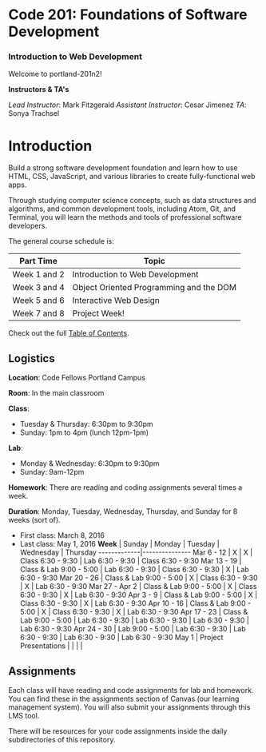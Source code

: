 # Code 201: Foundations of Software Development
### Introduction to Web Development
Welcome to portland-201n2!

**Instructors & TA's**

*Lead Instructor*: Mark Fitzgerald
*Assistant Instructor*: Cesar Jimenez
*TA*: Sonya Trachsel

# Introduction
Build a strong software development foundation and learn how to use HTML, CSS, JavaScript, and various libraries to create fully-functional web apps.

Through studying computer science concepts, such as data structures and algorithms, and common development tools, including Atom, Git, and Terminal, you will learn the methods and tools of professional software developers.

The general course schedule is:

**Part Time**    | Topic
-------------|---------------
Week 1 and 2 | Introduction to Web Development
Week 3 and 4 | Object Oriented Programming and the DOM
Week 5 and 6 | Interactive Web Design
Week 7 and 8 | Project Week!

Check out the full [Table of Contents](SUMMARY.md).

## Logistics
**Location**: Code Fellows Portland Campus

**Room**: In the main classroom

**Class**:
* Tuesday & Thursday: 6:30pm to 9:30pm
* Sunday: 1pm to 4pm (lunch 12pm-1pm)

**Lab**:
* Monday & Wednesday: 6:30pm to 9:30pm
* Sunday: 9am-12pm

**Homework**: There are reading and coding assignments several times a week.

**Duration**: Monday, Tuesday, Wednesday, Thursday, and Sunday for 8 weeks (sort of).
* First class: March 8, 2016
* Last class: May 1, 2016
**Week**    | Sunday | Monday | Tuesday | Wednesday | Thursday
-------------|---------------
Mar 6 - 12 | X | X | Class 6:30 - 9:30 | Lab 6:30 - 9:30 | Class 6:30 - 9:30
Mar 13 - 19 | Class & Lab 9:00 - 5:00 | Lab 6:30 - 9:30 | Class 6:30 - 9:30 | X | Lab 6:30 - 9:30
Mar 20 - 26 | Class & Lab 9:00 - 5:00 | X | Class 6:30 - 9:30 | X | Lab 6:30 - 9:30
Mar 27 - Apr 2 | Class & Lab 9:00 - 5:00 | X | Class 6:30 - 9:30 | X | Lab 6:30 - 9:30
Apr 3 - 9 | Class & Lab 9:00 - 5:00 | X | Class 6:30 - 9:30 | X | Lab 6:30 - 9:30
Apr 10 - 16 | Class & Lab 9:00 - 5:00 | X | Class 6:30 - 9:30 | X | Lab 6:30 - 9:30
Apr 17 - 23 | Class & Lab 9:00 - 5:00 | Lab 6:30 - 9:30 | Lab 6:30 - 9:30 | Lab 6:30 - 9:30 | Lab 6:30 - 9:30
Apr 24 - 30 | Lab 9:00 - 5:00 | Lab 6:30 - 9:30 | Lab 6:30 - 9:30 | Lab 6:30 - 9:30 | Lab 6:30 - 9:30
May 1 | Project Presentations |  |  |  | 

## Assignments

Each class will have reading and code assignments for lab and homework. You can find these in the assignments section of Canvas (our learning management system). You will also submit your assignments through this LMS tool.

There will be resources for your code assignments inside the daily subdirectories of this repository.
